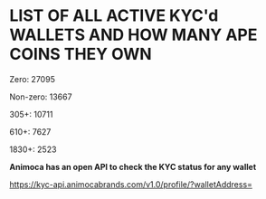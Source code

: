 # LIST OF ALL ACTIVE KYC'd WALLETS AND HOW MANY APE COINS THEY OWN

Zero: 27095

Non-zero: 13667

305+: 10711

610+: 7627

1830+: 2523

**Animoca has an open API to check the KYC status for any wallet**

https://kyc-api.animocabrands.com/v1.0/profile/?walletAddress=